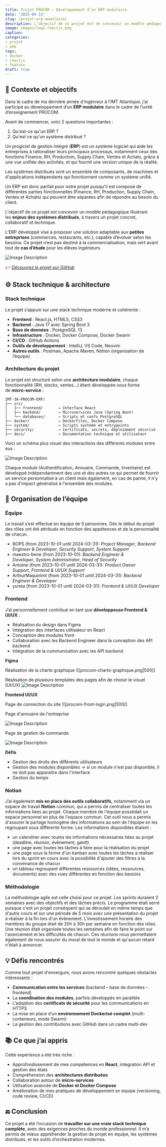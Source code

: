 ```yaml
---
title: Projet PROCOM – Développement d’un ERP modulaire
date: "2025-04-13"
slug: /projet-erp-modulaire/
description: L’objectif de ce projet est de concevoir un modèle pédagogique illustrant les enjeux des systèmes distribués.
image: images/logo-reactjs.png
caption:
categories:
- projet
- web
tags:
- docker
- reactjs
- feature
draft: true
---
```

## 🎯 Contexte et objectifs

Dans le cadre de ma dernière année d'ingénieur à l’IMT Atlantique, j’ai participé au développement d’un **ERP modulaire** dans le cadre de l’unité d’enseignement PROCOM. 

Avant de commencer, voici 2 questions importantes : 
1. Qu'est-ce qu'un ERP ?
2. Qu'est ce qu'un système distribué ?

Un progiciel de gestion intégré (**ERP**) est un système logiciel qui aide les entreprises à rationaliser leurs principaux processus, notamment ceux des fonctions Finance, RH, Production, Supply Chain, Ventes et Achats, grâce à une vue unifiée des activités, et qui fournit une version unique de la réalité. 

Les systèmes distribués sont un ensemble de composants, de machines et d'applications indépendants qui fonctionnent comme un système unifié.

Un ERP est donc parfait pour notre projet puisqu'il est composé de différentes parties fonctionnelles (Finance, RH, Production, Supply Chain, Ventes et Achats) qui peuvent être séparées afin de répondre au besoin du client.

L'objectif de ce projet est concevoir un modèle pédagogique illustrant les **enjeux des systèmes distribués**, à travers un projet concret, collaboratif et technique.

L’ERP développé vise à proposer une solution adaptable aux **petites entreprises** (commerces, restaurants, etc.), capable d’évoluer selon les besoins. Ce projet n’est pas destiné à la commercialisation, mais sert avant tout de **cas d’étude** pour les élèves ingénieurs.


![Image Description](/ainablog/images/poster-procom.jpg)

*👉 [Découvrez le projet sur GitHub](https://github.com/PROCOM-ERP/IMT-3A-PROCOM-ERP)*

## ⚙️ Stack technique & architecture

### Stack technique

Le projet s’appuie sur une stack technique moderne et cohérente :

- **Frontend** : React.js, HTML5, CSS3
- **Backend** : Java 17 avec Spring Boot 3
- **Base de données** : PostgreSQL 13
- **Infrastructure** : Docker, Docker Compose, Docker Swarm
- **CI/CD** : GitHub Actions
- **Outils de développement** : IntelliJ, VS Code, Neovim
- **Autres outils** : Postman, Apache Maven, Notion (organisation de l’équipe)

### Architecture du projet

Le projet est structuré selon une **architecture modulaire**, chaque fonctionnalité (RH, stocks, ventes…) étant développée sous forme de **micro-service** :

```vbnet
IMT-3A-PROCOM-ERP/
├── src/
│   ├── frontend/       → Interface React
│   ├── backend/        → Microservices Java (Spring Boot)
│   └── databases/      → Scripts et confs PostgreSQL
├── docker/             → Dockerfiles, Docker Compose
├── system/             → Scripts système et entrypoints
├── security/           → Certificats, secrets, déploiement sécurisé
├── docs/               → Documentation technique et utilisateur
```

Voici un schéma plus visuel des interactions des différents modules entre eux :

![Image Description](/ainablog/images/schema-archi-procom.png)

Chaque module (Authentification, Annuaire, Commande, Inventaire) est développé indépendamment des uns et des autres ce qui permet de fournir un service personnalisé à un client mais également, en cas de panne, il n'y a pas d'impact généralisé à l'ensemble des modules. 

## 👥 Organisation de l’équipe

### Équipe 

Le travail s’est effectué en équipe de 5 personnes. Dès le début du projet des rôles ont été attribués en fonction des appétences et de la personnalité de chacun.

- BOPS (from 2023-10-01 until 2024-03-31): _Project Manager_, _Backend Engineer & Developer_, _Security Support_, _System Support_
- maestro-bene (from 2023-10-01): _Backend Engineer & Developer_, _System Administrator_, _Head of Security_
- Antoine (from 2023-10-01 until 2024-03-31): _Product Owner Support_, _Frontend & UI/UX Support_
- ArthurMaquinImt (from 2023-10-01 until 2024-03-31): _Backend Engineer & Developer_
- yunea (from 2023-10-01 until 2024-03-31): _Frontend & UI/UX Developer_

### Frontend

J’ai personnellement contribué en tant que **développeuse Frontend & UI/UX** :
- Réalisation du design dans Figma
- Intégration des interfaces utilisateur en React
- Conception des modules front
- Collaboration avec les Backend Engineer dans la conception des API backend
- Intégration de la communication avec les API backend

**Figma**

Réalisation de la charte graphique
![[procom-charte-graphique.png|500]]

Réalisation de plusieurs templates des pages afin de choisir le visuel (UI/UX)
![Image Description](/ainablog/images/procom-figma-pages.png)

**Frontend UI/UX**

Page de connection du site 
![[procom-front-login.png|500]]

Page d'annuaire de l'entreprise

![Image Description](/ainablog/images/procom-directory.png)

Page de gestion de commande

![Image Description](/ainablog/images/procom-order-home.png)

**Défis**
- Gestion des droits des différents utilisateurs
- Gestion des modules disponibles -> si un module n'est pas disponible, il ne doit pas apparaitre dans l'interface
- Gestion du temps 

### Notion

J’ai également **mis en place des outils collaboratifs**, notamment via un espace de travail **Notion** commun, qui a permis de centraliser toutes les informations liées au projet. Chaque membre de l'équipe possédait un espace personnel en plus de l'espace commun. Cet outil nous a permis d'assurer le partage homogène des informations au sein de l'équipe en les regroupant sous différente forme. 
Les informations disponibles étaient : 
- un calendrier avec toutes les informations nécessaires liées au projet (deadline, réunion, évènement, gantt)
- une page avec toutes les tâches à faire pour la réalisation du projet
- une page sous la forme d'un kanban avec toutes les tâches à réaliser lors du sprint en cours avec la possibilité d'ajouter des filtres à la convenance de chacun
- un tableau regroupant différentes ressources (idées, ressources, documents) avec des vues différentes en fonction des besoins

### Méthodologie

La méthodologie agile est celle choisi pour ce projet. Les sprints duraient 2 semaines avec des objectifs et des tâches précis. Le programme était serré puisque c'est un projet conséquent qui se déroulait en même temps que d'autre cours et sur une période de 5 mois avec une présentation du projet à réaliser à la fin lors d'un évènement. L'investissement horaire des membres du groupe était de 20h à 30h par semaine en fonction des rôles. Une réunion était organisée toutes les semaines afin de faire le point sur l'avancement et les difficultés de chacun. Ces réunions nous permettaient également de nous assurer du moral de tout le monde et qu'aucun retard n'était à annoncer.

## 💡 Défis rencontrés

Comme tout projet d'envergure, nous avons rencontré quelques obstacles intéressants :

- **Communication entre les services** (backend – base de données – frontend)
- La **coordination des modules**, parfois développés en parallèle
- L’adoption des **certificats de sécurité** pour les communications en HTTPS
- La mise en place d’un **environnement Dockerisé complet** (multi-conteneurs, mode Swarm)
- La gestion des contributions avec GitHub dans un cadre multi-dev

## 📚 Ce que j’ai appris

Cette expérience a été très riche :
- Approfondissement de mes compétences en **React**, intégration API et gestion des états
- Compréhension des **architectures distribuées**
- Collaboration autour de **micro-services**
- Utilisation avancée de **Docker et Docker Compose**
- Amélioration de mes pratiques de développement en équipe (versioning, code review, CI/CD)

## 🔚 Conclusion

Ce projet a été l’occasion de **travailler sur une vraie stack technique complète**, avec des exigences proches du monde professionnel. Il m’a permis de mieux appréhender la gestion de projet en équipe, les systèmes distribués, et les outils d’orchestration modernes.
